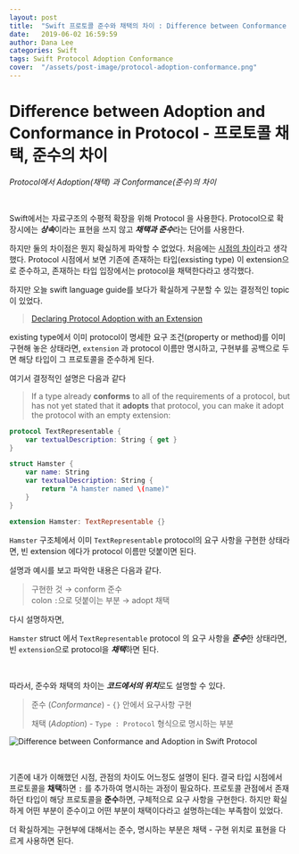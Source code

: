 ```yaml
---
layout: post
title:  "Swift 프로토콜 준수와 채택의 차이 : Difference between Conformance and Adoption in Swift Protocol"
date:   2019-06-02 16:59:59
author: Dana Lee
categories: Swift
tags: Swift Protocol Adoption Conformance
cover:  "/assets/post-image/protocol-adoption-conformance.png"
---
```




# Difference between Adoption and Conformance in Protocol - 프로토콜 채택, 준수의 차이

*Protocol에서 Adoption(채택) 과 Conformance(준수)의 차이*

&nbsp;

Swift에서는 자료구조의 수평적 확장을 위해 Protocol 을 사용한다. Protocol으로 확장시에는 ***상속***이라는 표현을 쓰지 않고 ***채택과 준수***라는 단어를 사용한다.

하지만 둘의 차이점은 뭔지 확실하게 파악할 수 없었다. 처음에는 <u>시점의 차이</u>라고 생각했다. Protocol 시점에서 보면 기존에 존재하는 타입(exsisting type) 이 extension으로 준수하고, 존재하는 타입 입장에서는 protocol을 채택한다라고 생각했다. 

하지만 오늘 swift language guide를 보다가 확실하게 구분할 수 있는 결정적인 topic이 있었다.

> [Declaring Protocol Adoption with an Extension](https://docs.swift.org/swift-book/LanguageGuide/Protocols.html#ID278)

existing type에서 이미 protocol이 명세한 요구 조건(property or method)를 이미 구현해 놓은 상태라면, `extension` 과 protocol 이름만 명시하고, 구현부를 공백으로 두면 해당 타입이 그 프로토콜을 준수하게 된다.

여기서 결정적인 설명은 다음과 같다

> If a type already **conforms** to all of the requirements of a protocol, but has not yet stated that it **adopts** that protocol, you can make it adopt the protocol with an empty extension:

```swift
protocol TextRepresentable {
    var textualDescription: String { get }
}

struct Hamster {
    var name: String
    var textualDescription: String {
        return "A hamster named \(name)"
    }
}

extension Hamster: TextRepresentable {}
```

`Hamster` 구조체에서 이미 `TextRepresentable` protocol의 요구 사항을 구현한 상태라면, 빈 extension 에다가 protocol 이름만 덧붙이면 된다.

설명과 예시를 보고 파악한 내용은 다음과 같다.

> 구현한 것 → conform 준수 <br>colon `:`으로 덧붙이는 부분 → adopt 채택 

다시 설명하자면, 

`Hamster` struct 에서 `TextRepresentable` protocol 의 요구 사항을 ***준수***한 상태라면, 빈 `extension`으로 protocol을 ***채택***하면 된다.

&nbsp;

따라서, 준수와 채택의 차이는 ***코드에서의 위치***로도 설명할 수 있다.

> 준수 (*Conformance*) -  `{}` 안에서 요구사항 구현 <br>
>
> 채택 (*Adoption*) - `Type : Protocol` 형식으로 명시하는 부분 

![Difference between Conformance and Adoption in Swift Protocol]({{site.url}}/assets/post-image/protocol-adoption-conformance.png)

&nbsp;

기존에 내가 이해했던 시점, 관점의 차이도 어느정도 설명이 된다. 결국 타입 시점에서 프로토콜을 **채택**하면 `:` 를 추가하여 명시하는 과정이 필요하다. 프로토콜 관점에서 존재하던 타입이 해당 프로토콜을 **준수**하면, 구체적으로 요구 사항을 구현한다. 하지만 확실하게 어떤 부분이 준수이고 어떤 부분이 채택이다라고 설명하는데는 부족함이 있었다.

더 확실하게는 구현부에 대해서는 준수, 명시하는 부분은 채택 - 구현 위치로 표현을 다르게 사용하면 된다.

&nbsp;

&nbsp;

